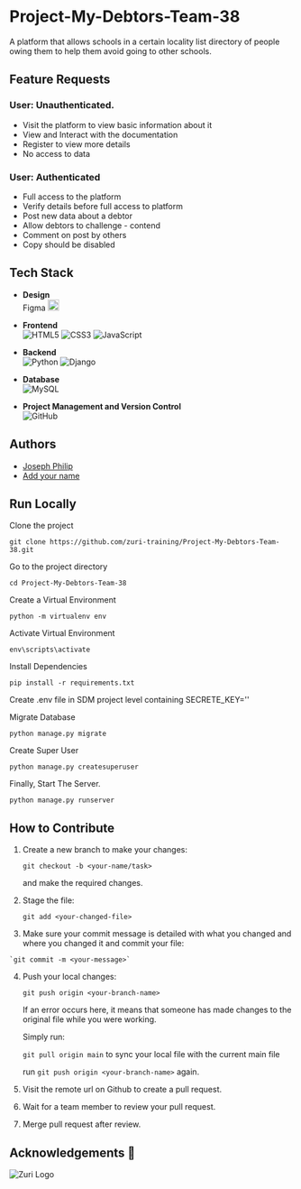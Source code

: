 # Project-My-Debtors-Team-38
A platform that allows schools in a certain locality list directory of people owing them to help them avoid going to other schools.


## Feature Requests

### User: Unauthenticated.

- Visit the platform to view basic information about it
- View and Interact with the documentation
- Register to view more details
- No access to data

### User: Authenticated
- Full access to the platform
- Verify details before full access to platform
- Post new data about a debtor
- Allow debtors to challenge - contend
- Comment on post by others
- Copy should be disabled


## Tech Stack

* __Design__<br/> Figma <img src="https://res.cloudinary.com/dc29czhf9/image/upload/v1659109673/Figma-logo_pw2gqg.svg" width="20" height="20">

* __Frontend__<br/>
![HTML5](https://img.shields.io/badge/html5-%23E34F26.svg?style=for-the-badge&logo=html5&logoColor=white)
![CSS3](https://img.shields.io/badge/css3-%231572B6.svg?style=for-the-badge&logo=css3&logoColor=white)
![JavaScript](https://img.shields.io/badge/javascript-%23323330.svg?style=for-the-badge&logo=javascript&logoColor=%23F7DF1E)

* __Backend__<br/>
![Python](https://img.shields.io/badge/python-3670A0?style=for-the-badge&logo=python&logoColor=ffdd54)
![Django](https://img.shields.io/badge/django-%23092E20.svg?style=for-the-badge&logo=django&logoColor=white)

* __Database__<br/>
![MySQL](https://img.shields.io/badge/mysql-%2300f.svg?style=for-the-badge&logo=mysql&logoColor=white)

* __Project Management and Version Control__<br/>
![GitHub](https://img.shields.io/badge/github-%23121011.svg?style=for-the-badge&logo=github&logoColor=white)


## Authors

- [Joseph Philip](https://www.github.com/jpphilips)
- [Add your name](https://www.github.com/your-username)


## Run Locally

Clone the project

```
git clone https://github.com/zuri-training/Project-My-Debtors-Team-38.git
```

Go to the project directory

```
cd Project-My-Debtors-Team-38
```

Create a Virtual Environment

```
python -m virtualenv env
```

Activate Virtual Environment

```
env\scripts\activate
```

Install Dependencies

```
pip install -r requirements.txt
```


Create .env file in SDM project level containing SECRETE_KEY='' 


Migrate Database 

```
python manage.py migrate
```
Create Super User 
```
python manage.py createsuperuser
```
Finally, Start The Server.
```
python manage.py runserver
```

## How to Contribute
  1. Create a new branch to make your changes:<br/>
  
     `git checkout -b <your-name/task>`<br/> 
     
      and make the required changes.<br/>
  
  2. Stage the file: <br/>
  
     `git add <your-changed-file>`<br/>
  
  3. Make sure your commit message is detailed with what you changed and where you changed it and commit your file: <br/>
  
    `git commit -m <your-message>`
    
  4. Push your local changes: <br/>
  
     `git push origin <your-branch-name>` <br/>
  
     If an error occurs here, it means that someone has made changes to the original file while you were working. <br/>
    
     Simply run:<br/>
     
     `git pull origin main`  to sync your local file with the current main file<br/>
     
     run `git push origin <your-branch-name>` again.
    
  5. Visit the remote url on Github to create a pull request.
  
  6. Wait for a team member to review your pull request.
  
  7. Merge pull request after review.


## Acknowledgements 🚀 

<p>
  <img src="https://res.cloudinary.com/zuri-team/image/upload/zuriboard/tenant-logo/wmqxdxt4skv05wsvc21o.png"
       alt="Zuri Logo"
  >
</p>
